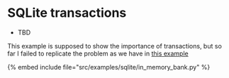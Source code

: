 # SQLite transactions


* TBD

This example is supposed to show the importance of transactions, but so far I failed to replicate the problem as we have in
[this example](https://slides.code-maven.com/sqlite/sqlite-transactions-in-a-bank)

{% embed include file="src/examples/sqlite/in_memory_bank.py" %}


